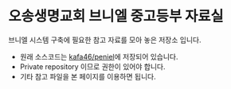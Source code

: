 # 오송생명교회 브니엘 중고등부 자료실

브니엘 시스템 구축에 필요한 참고 자료를 모아 놓은 저장소 입니다.

- 원래 소스코드는 [kafa46/peniel](https://github.com/kafa46/peniel)에 저장되어 있습니다.
- Private repository 이므로 권한이 있어야 합니다.
- 기타 참고 파일을 본 페이지를 이용하면 됩니다.

